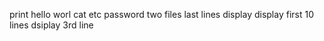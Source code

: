 print hello worl
cat etc password
two files
last lines display
display first 10 lines
dsiplay 3rd line
